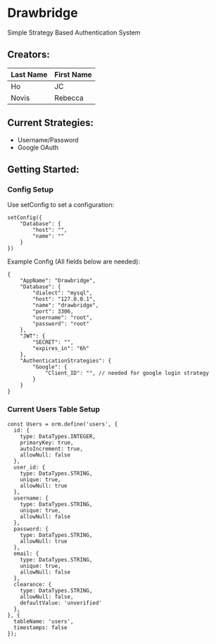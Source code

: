 # Drawbridge
Simple Strategy Based Authentication System 

## Creators:

| Last Name   | First Name |
| ----------- | ---------- |
| Ho          | JC         |
| Novis       | Rebecca    |

## Current Strategies:

- Username/Password
- Google OAuth

## Getting Started: 

### Config Setup

Use setConfig to set a configuration:

```
setConfig({ 
    "Database": {
        "host": "",
        "name": ""
    }
}) 
```

Example Config (All fields below are needed):

```
{
    "AppName": "Drawbridge",
    "Database": {
        "dialect": "mysql",
        "host": "127.0.0.1",
        "name": "drawbridge",
        "port": 3306,
        "username": "root",
        "password": "root"
    },
    "JWT": {
        "SECRET": "",
        "expires_in": "6h"
    },
    "AuthenticationStrategies": {
        "Google": {
            "Client_ID": "", // needed for google login strategy
        }
    }
}
```

### Current Users Table Setup

```
const Users = orm.define('users', {
  id: {
    type: DataTypes.INTEGER,
    primaryKey: true,
    autoIncrement: true,
    allowNull: false
  },
  user_id: {
    type: DataTypes.STRING,
    unique: true,
    allowNull: true
  },
  username: {
    type: DataTypes.STRING,
    unique: true,
    allowNull: false
  },
  password: {
    type: DataTypes.STRING,
    allowNull: true
  },
  email: {
    type: DataTypes.STRING,
    unique: true,
    allowNull: false
  },
  clearance: {
    type: DataTypes.STRING,
    allowNull: false,
    defaultValue: 'unverified'
  },
}, {
  tableName: 'users',
  timestamps: false
});
```